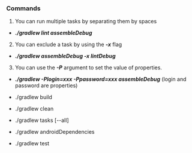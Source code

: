 ### Commands
1. You can run multiple tasks by separating them by spaces
  * ***./gradlew lint assembleDebug***
2. You can exclude a task by using the ***-x*** flag
  * ***./gradlew assembleDebug -x lintDebug***
3. You can use the ***-P*** argument to set the value of properties.
 * ***./gradlew -Plogin=xxx -Ppassword=xxx assembleDebug*** (login and password are properties)



 * ./gradlew build
 * ./gradlew clean
 * ./gradlew tasks [--all]
 * ./gradlew androidDependencies
 * ./gradlew test

